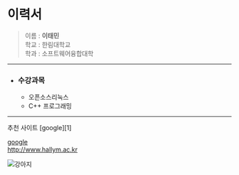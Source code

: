 이력서
========
>  이름 : **이태민**  
> 학교 : 한림대학교  
> 학과 : 소프트웨어융합대학   

-----------------------------------

- ### 수강과목
  - 오픈소스리눅스  
  - C++ 프로그래밍

-----------------------------------

추천 사이트
[google][1]

[google](http://www.google.com)  
<http://www.hallym.ac.kr>

![강아지](img.PNG)
